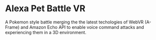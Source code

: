 # Alexa Pet Battle VR
A Pokemon style battle merging the the latest techologies of WebVR (A-Frame) and Amazon Echo API to enable voice command attacks and experiencing them in a 3D environment.
